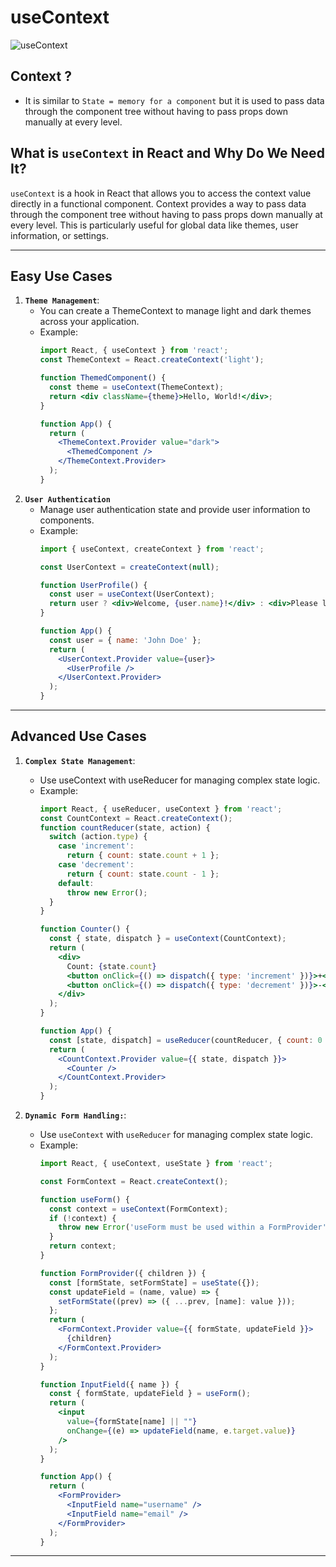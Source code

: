 # useContext

![useContext](https://www.cronj.com/blog/wp-content/uploads/React-Context-How-to-Use-the-useContext-Hook.png)


## Context ?

- It is similar to `State = memory for a component` but it is used to pass data through the component tree without having to pass props down manually at every level.



## What is `useContext` in React and Why Do We Need It?

`useContext` is a hook in React that allows you to access the context value directly in a functional component. Context provides a way to pass data through the component tree without having to pass props down manually at every level. This is particularly useful for global data like themes, user information, or settings.

---

## Easy Use Cases
  1. **`Theme Management`**:
     - You can create a ThemeContext to manage light and dark themes across your application.
     - Example:
        ```jsx
        import React, { useContext } from 'react';
        const ThemeContext = React.createContext('light');
        
        function ThemedComponent() {
          const theme = useContext(ThemeContext);
          return <div className={theme}>Hello, World!</div>;
        }
        
        function App() {
          return (
            <ThemeContext.Provider value="dark">
              <ThemedComponent />
            </ThemeContext.Provider>
          );
        }
        ```
  2. **`User Authentication`**
     - Manage user authentication state and provide user information to components.
     - Example:
        ```jsx
        import { useContext, createContext } from 'react';

        const UserContext = createContext(null);

        function UserProfile() {
          const user = useContext(UserContext);
          return user ? <div>Welcome, {user.name}!</div> : <div>Please log in.</div>;
        }

        function App() {
          const user = { name: 'John Doe' };
          return (
            <UserContext.Provider value={user}>
              <UserProfile />
            </UserContext.Provider>
          );
        }
        ```

---

## Advanced Use Cases

1. **`Complex State Management`**:

   - Use useContext with useReducer for managing complex state logic.
   - Example:
      ```jsx
      import React, { useReducer, useContext } from 'react';
      const CountContext = React.createContext();
      function countReducer(state, action) {
        switch (action.type) {
          case 'increment':
            return { count: state.count + 1 };
          case 'decrement':
            return { count: state.count - 1 };
          default:
            throw new Error();
        }
      }

      function Counter() {
        const { state, dispatch } = useContext(CountContext);
        return (
          <div>
            Count: {state.count}
            <button onClick={() => dispatch({ type: 'increment' })}>+</button>
            <button onClick={() => dispatch({ type: 'decrement' })}>-</button>
          </div>
        );
      }

      function App() {
        const [state, dispatch] = useReducer(countReducer, { count: 0 });
        return (
          <CountContext.Provider value={{ state, dispatch }}>
            <Counter />
          </CountContext.Provider>
        );
      }
      ```


2. **`Dynamic Form Handling:`**:

   - Use `useContext` with `useReducer` for managing complex state logic.
   - Example:
      ```jsx
      import React, { useContext, useState } from 'react';

      const FormContext = React.createContext();

      function useForm() {
        const context = useContext(FormContext);
        if (!context) {
          throw new Error('useForm must be used within a FormProvider');
        }
        return context;
      }

      function FormProvider({ children }) {
        const [formState, setFormState] = useState({});
        const updateField = (name, value) => {
          setFormState((prev) => ({ ...prev, [name]: value }));
        };
        return (
          <FormContext.Provider value={{ formState, updateField }}>
            {children}
          </FormContext.Provider>
        );
      }

      function InputField({ name }) {
        const { formState, updateField } = useForm();
        return (
          <input
            value={formState[name] || ""}
            onChange={(e) => updateField(name, e.target.value)}
          />
        );
      }

      function App() {
        return (
          <FormProvider>
            <InputField name="username" />
            <InputField name="email" />
          </FormProvider>
        );
      }
      ```

---